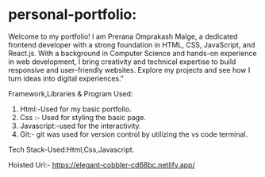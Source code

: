 # personal-portfolio:

Welcome to my portfolio! I am Prerana Omprakash Malge, a dedicated frontend developer with a strong foundation in HTML, CSS, JavaScript, and React.js. With a background in Computer Science and hands-on experience in web development, I bring creativity and technical expertise to build responsive and user-friendly websites. Explore my projects and see how I turn ideas into digital experiences."

Framework,Libraries & Program Used:

1. Html:-Used for my basic portfolio. 
2. Css :- Used for styling the basic page.
3. Javascript:-used for the interactivity.
4. Git:- git was used for version control by utilizing the vs code terminal.

Tech Stack-Used:Html,Css,Javascript.

Hoisted Url:- https://elegant-cobbler-cd68bc.netlify.app/
